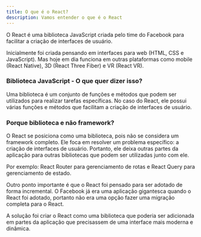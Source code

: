 ```yaml
---
title: O que é o React?
description: Vamos entender o que é o React
---
```


O React é uma biblioteca JavaScript criada pelo time do Facebook para facilitar a criação de interfaces de usuário.

Inicialmente foi criada pensando em interfaces para web (HTML, CSS e JavaScript). Mas hoje em dia funciona em outras plataformas como mobile (React Native), 3D (React Three Fiber) e VR (React VR).

### Biblioteca JavaScript - O que quer dizer isso?

Uma biblioteca é um conjunto de funções e métodos que podem ser utilizados para realizar tarefas específicas. No caso do React, ele possui várias funções e métodos que facilitam a criação de interfaces de usuário.

### Porque biblioteca e não framework?

O React se posiciona como uma biblioteca, pois não se considera um framework completo. Ele foca em resolver um problema específico: a criação de interfaces de usuário. Portanto, ele deixa outras partes da aplicação para outras bibliotecas que podem ser utilizadas junto com ele.

Por exemplo: React Router para gerenciamento de rotas e React Query para gerenciamento de estado.

Outro ponto importante é que o React foi pensado para ser adotado de forma incremental. O Facebook já era uma aplicação gigantesca quando o React foi adotado, portanto não era uma opção fazer uma migração completa para o React.

A solução foi criar o React como uma biblioteca que poderia ser adicionada em partes da aplicação que precisassem de uma interface mais moderna e dinâmica.
